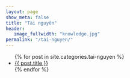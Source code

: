 ```yaml
---
layout: page
show_meta: false
title: "Tài nguyên"
header:
   image_fullwidth: "knowledge.jpg"
permalink: "/tai-nguyen/"
---
```

<ul>
    {% for post in site.categories.tai-nguyen %}
    <li><a href="{{ site.url }}{{ site.baseurl }}{{ post.url }}">{{ post.title }}</a></li>
    {% endfor %}
</ul>
